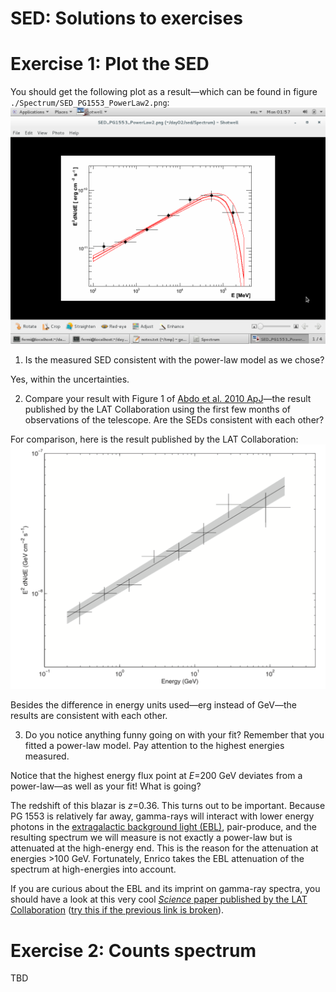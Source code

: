 SED: Solutions to exercises
===========================

# Exercise 1: Plot the SED

You should get the following plot as a result—which can be found in figure `./Spectrum/SED_PG1553_PowerLaw2.png`:
![](./figures/sed.png)

1. Is the measured SED consistent with the power-law model as we chose? 

Yes, within the uncertainties.

2. Compare your result with Figure 1 of [Abdo et al. 2010 ApJ](http://adsabs.harvard.edu/abs/2010ApJ...708.1310A)—the result published by the LAT Collaboration using the first few months of observations of the telescope. Are the SEDs consistent with each other?

For comparison, here is the result published by the LAT Collaboration:
![](./figures/LAT_pg1553_sed.png)

Besides the difference in energy units used—erg instead of GeV—the results are consistent with each other.

3. Do you notice anything funny going on with your fit? Remember that you fitted a power-law model. Pay attention to the highest energies measured.

Notice that the highest energy flux point at *E*=200 GeV deviates from a power-law—as well as your fit! What is going?

The redshift of this blazar is *z*=0.36. This turns out to be important. Because PG 1553 is relatively far away, gamma-rays will interact with lower energy photons in the [extragalactic background light (EBL)](https://www.universetoday.com/wp-content/uploads/hess_jet_quasar.jpg), pair-produce, and the resulting spectrum we will measure is not exactly a power-law but is attenuated at the high-energy end. This is the reason for the attenuation at energies >100 GeV. Fortunately, Enrico takes the EBL attenuation of the spectrum at high-energies into account.

If you are curious about the EBL and its imprint on gamma-ray spectra, you should have a look at this very cool [*Science* paper published by the LAT Collaboration](https://www.dropbox.com/s/u0slge2wqwg5kca/ackermann2012.pdf?dl=0) ([try this if the previous link is broken](http://science.sciencemag.org/content/338/6111/1190/tab-pdf)).

# Exercise 2: Counts spectrum

TBD

